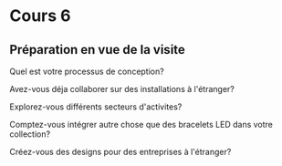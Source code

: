 # Cours 6
## Préparation en vue de la visite

  Quel est votre processus de conception?
  
  Avez-vous déja collaborer sur des installations à l'étranger?
  
  Explorez-vous différents secteurs d'activites?
  
  Comptez-vous intégrer autre chose que des bracelets LED dans votre collection?
  
  Créez-vous des designs pour des entreprises à l'étranger?
